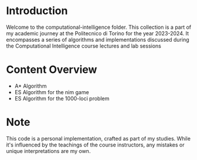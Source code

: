 # Introduction
Welcome to the computational-intelligence folder. This collection is a part of my academic journey at the Politecnico di Torino for the year 2023-2024. It encompasses a series of algorithms and implementations discussed during the Computational Intelligence course lectures and lab sessions

# Content Overview

- A* Algorithm
- ES Algorithm for the nim game
- ES Algorithm for the 1000-loci problem

# Note
This code is a personal implementation, crafted as part of my studies. While it's influenced by the teachings of the course instructors, any mistakes or unique interpretations are my own.